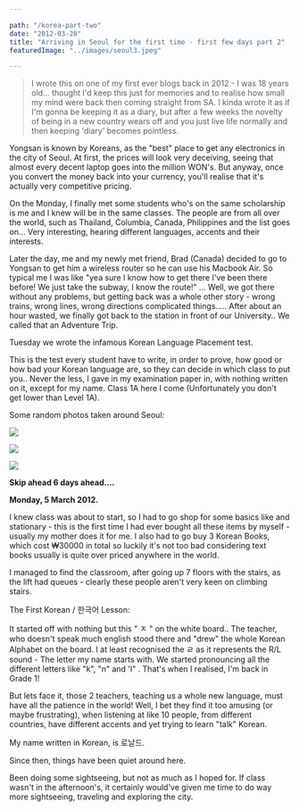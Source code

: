 ```yaml
---

path: "/korea-part-two"
date: "2012-03-20"
title: "Arriving in Seoul for the first time - first few days part 2"
featuredImage: "../images/seoul3.jpeg"

---
```


> I wrote this on one of my first ever blogs back in 2012 - I was 18 years old... thought I'd keep this just for memories and to realise how small my mind were back then coming straight from SA. I kinda wrote it as if I'm gonna be keeping it as a diary, but after a few weeks the novelty of being in a new country wears off and you just live life normally and then keeping 'diary' becomes pointless. 

Yongsan is known by Koreans, as the "best" place to get any electronics in the city of Seoul. At first, the prices will look very deceiving, seeing that almost every decent laptop goes into the million WON's. But anyway, once you convert the money back into your currency, you'll realise that it's actually very competitive pricing.
  
On the Monday, I finally met some students who's on the same scholarship is me and I knew will be in the same classes. The people are from all over the world, such as Thailand, Columbia, Canada, Philippines and the list goes on... Very interesting, hearing different languages, accents and their interests.

Later the day, me and my newly met friend, Brad (Canada) decided to go to Yongsan to get him a wireless router so he can use his Macbook Air. So typical me I was like "yea sure I know how to get there I've been there before! We just take the subway, I know the route!" ... Well, we got there without any problems, but getting back was a whole other story - wrong trains, wrong lines, wrong directions complicated things..... After about an hour wasted, we finally got back to the station in front of our University.. We called that an Adventure Trip.
  
Tuesday we wrote the infamous Korean Language Placement test.

This is the test every student have to write, in order to prove, how good or how bad your Korean language are, so they can decide in which class to put you.. Never the less, I gave in my examination paper in, with nothing written on it, except for my name. Class 1A here I come (Unfortunately you don't get lower than Level 1A).

  
Some random photos taken around Seoul:

  

[![](https://1.bp.blogspot.com/-9tua30HGwOg/T2fM1R57LUI/AAAAAAAABDs/-nFkEu6mqT0/s320/_MG_2189.jpg)](https://1.bp.blogspot.com/-9tua30HGwOg/T2fM1R57LUI/AAAAAAAABDs/-nFkEu6mqT0/s1600/_MG_2189.jpg)

  

[![](https://4.bp.blogspot.com/-uXhlOtx8OYk/T2fNEQLWmQI/AAAAAAAABD0/FAuNYC6EoSs/s320/_MG_2192.JPG)](https://4.bp.blogspot.com/-uXhlOtx8OYk/T2fNEQLWmQI/AAAAAAAABD0/FAuNYC6EoSs/s1600/_MG_2192.JPG)

  

[![](https://1.bp.blogspot.com/-jbJj3Xj34Wc/T2fNH6FHEuI/AAAAAAAABD8/u2H3CZyhK4Y/s320/_MG_2194.JPG)](https://1.bp.blogspot.com/-jbJj3Xj34Wc/T2fNH6FHEuI/AAAAAAAABD8/u2H3CZyhK4Y/s1600/_MG_2194.JPG)
  
**Skip ahead 6 days ahead....**

**Monday, 5 March 2012.**
  
I knew class was about to start, so I had to go shop for some basics like and stationary - this is the first time I had ever bought all these items by myself - usually my mother does it for me. I also had to go buy 3 Korean Books, which cost ₩30000 in total so luckily it's not too bad considering text books usually is quite over priced anywhere in the world.

I managed to find the classroom, after going up 7 floors with the stairs, as the lift had queues - clearly these people aren't very keen on climbing stairs.

  
The First Korean / 한극어 Lesson:

  
It started off with nothing but this " ㅈ " on the white board.. The teacher, who doesn't speak much english stood there and "drew" the whole Korean Alphabet on the board. I at least recognised the ㄹ as it represents the R/L sound - The letter my name starts with. We started pronouncing all the different letters like "k", "n" and 'l" . That's when I realised, I'm back in Grade 1!

But lets face it, those 2 teachers, teaching us a whole new language, must have all the patience in the world! Well, I bet they find it too amusing (or maybe frustrating), when listening at like 10 people, from different countries, have different accents and yet trying to learn "talk" Korean.

My name written in Korean, is 로날드.

Since then, things have been quiet around here. 

Been doing some sightseeing, but not as much as I hoped for. If class wasn't in the afternoon's, it certainly would've given me time to do way more sightseeing, traveling and exploring the city.

